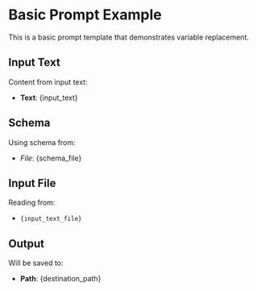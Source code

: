 # Basic Prompt Example

This is a basic prompt template that demonstrates variable replacement.

## Input Text

Content from input text:

- **Text**: {input_text}

## Schema

Using schema from:

- _File_: {schema_file}

## Input File

Reading from:

- `{input_text_file}`

## Output

Will be saved to:

- **Path**: {destination_path}
